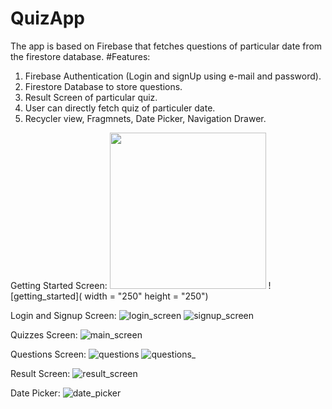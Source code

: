 # QuizApp
The app is based on Firebase that fetches questions of particular date from the firestore database.
#Features:
1. Firebase Authentication (Login and signUp using e-mail and password).
2. Firestore Database to store questions.
3. Result Screen of particular quiz. 
4. User can directly fetch quiz of particuler date.
5. Recycler view, Fragmnets, Date Picker, Navigation Drawer.

Getting Started Screen:
<img src = "https://user-images.githubusercontent.com/102464852/161468534-1c10a92e-d50e-44ed-9887-0ce39aeeae51.jpg" width = "250" height = "250">
![getting_started]( width = "250" height = "250")

Login and Signup Screen:
![login_screen](https://user-images.githubusercontent.com/102464852/161468643-4c71602e-39bc-4249-bfaf-8ad5dd812db3.jpg) ![signup_screen](https://user-images.githubusercontent.com/102464852/161468652-e62f9f39-d127-4be8-ac18-a9d232939c32.jpg)

Quizzes Screen:
![main_screen](https://user-images.githubusercontent.com/102464852/161468697-ee6769e8-8145-468c-8934-8f87077c24b6.jpg)

Questions Screen:
![questions](https://user-images.githubusercontent.com/102464852/161468715-3e177f8e-b537-41a9-95a7-6dc794d07928.jpg)
![questions_](https://user-images.githubusercontent.com/102464852/161468719-c445c0b0-109a-421a-9967-ba5cdd5f3048.jpg)

Result Screen: 
![result_screen](https://user-images.githubusercontent.com/102464852/161468731-5fcd3069-85c2-464f-aa67-79a2c1db1744.jpg)

Date Picker:
![date_picker](https://user-images.githubusercontent.com/102464852/161468738-d68e29b2-aab5-4bb5-8622-2049d6ec4195.jpg) 
